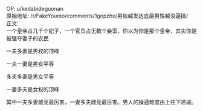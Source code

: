 
OP: u/kedabideguonan  
原始地址: /r/FakeYoumo/comments/1gopzhx/男权越发达底层男性越没逼操/  
正文:  
一个皇帝占几千个妃子，一个官员占无数个妾室，你以为你是那个皇帝，其实你是被强夺妻子的农民 

一夫多妻是男权的顶峰

一夫一妻是男女平等

多夫多妻是男女平等

一妻多夫是女权的顶峰

其中一夫多妻雄竞最厉害，一妻多夫雌竞最厉害。男人的操逼难度由上往下递减。


